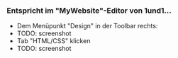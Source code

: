### Entspricht im "MyWebsite"-Editor von 1und1... ###

* Dem Menüpunkt "Design" in der Toolbar rechts:
* TODO: screenshot
* Tab "HTML/CSS" klicken
* TODO: screenshot
